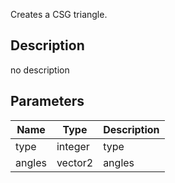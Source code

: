 Creates a CSG triangle.



## Description
no description
## Parameters

<table>
<thead>
	<tr>
		<th>Name</th>
		<th>Type</th>
		<th>Description</th>
	</tr>
</thead>
<tr>
	<td>type</td>
	<td><div class='bg-orange-800 px-2 py-px text-white rounded-sm'>integer</div></td>
	<td>type</td>
</tr>
<tr>
	<td>angles</td>
	<td><div class='bg-teal-800 px-2 py-px text-white rounded-sm'>vector2</div></td>
	<td>angles</td>
</tr>
</table>